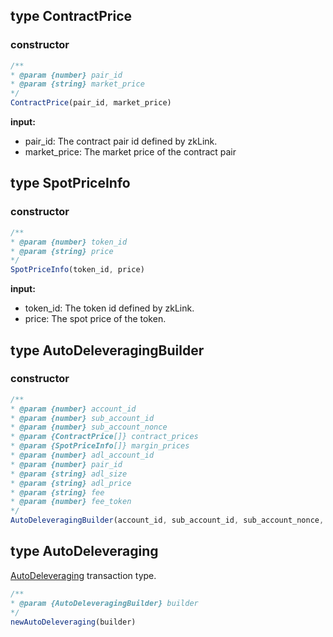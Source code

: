 ## type ContractPrice

### constructor

```javascript
/**
* @param {number} pair_id
* @param {string} market_price
*/
ContractPrice(pair_id, market_price)
```

**input:**
* pair_id: The contract pair id defined by zkLink.
* market_price: The market price of the contract pair

## type SpotPriceInfo

### constructor

```javascript
/**
* @param {number} token_id
* @param {string} price
*/
SpotPriceInfo(token_id, price)
```

**input:**
* token_id: The token id defined by zkLink.
* price: The spot price of the token.

## type AutoDeleveragingBuilder

### constructor

```javascript
/**
* @param {number} account_id
* @param {number} sub_account_id
* @param {number} sub_account_nonce
* @param {ContractPrice[]} contract_prices
* @param {SpotPriceInfo[]} margin_prices
* @param {number} adl_account_id
* @param {number} pair_id
* @param {string} adl_size
* @param {string} adl_price
* @param {string} fee
* @param {number} fee_token
*/
AutoDeleveragingBuilder(account_id, sub_account_id, sub_account_nonce, contract_prices, margin_prices, adl_account_id, pair_id, adl_size, adl_price, fee, fee_token)
```

## type AutoDeleveraging
[AutoDeleveraging](../../../api-and-sdk/data-types/transaction/auto\_deleveraging.md) transaction type.

```javascript
/**
* @param {AutoDeleveragingBuilder} builder
*/
newAutoDeleveraging(builder)
```
